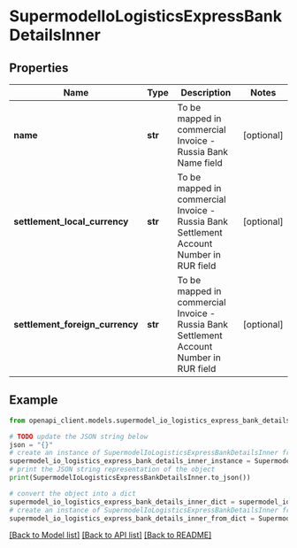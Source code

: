 # SupermodelIoLogisticsExpressBankDetailsInner


## Properties

Name | Type | Description | Notes
------------ | ------------- | ------------- | -------------
**name** | **str** | To be mapped in commercial Invoice - Russia Bank Name field | [optional] 
**settlement_local_currency** | **str** | To be mapped in commercial Invoice - Russia Bank Settlement Account Number in RUR field | [optional] 
**settlement_foreign_currency** | **str** | To be mapped in commercial Invoice - Russia Bank Settlement Account Number in RUR field | [optional] 

## Example

```python
from openapi_client.models.supermodel_io_logistics_express_bank_details_inner import SupermodelIoLogisticsExpressBankDetailsInner

# TODO update the JSON string below
json = "{}"
# create an instance of SupermodelIoLogisticsExpressBankDetailsInner from a JSON string
supermodel_io_logistics_express_bank_details_inner_instance = SupermodelIoLogisticsExpressBankDetailsInner.from_json(json)
# print the JSON string representation of the object
print(SupermodelIoLogisticsExpressBankDetailsInner.to_json())

# convert the object into a dict
supermodel_io_logistics_express_bank_details_inner_dict = supermodel_io_logistics_express_bank_details_inner_instance.to_dict()
# create an instance of SupermodelIoLogisticsExpressBankDetailsInner from a dict
supermodel_io_logistics_express_bank_details_inner_from_dict = SupermodelIoLogisticsExpressBankDetailsInner.from_dict(supermodel_io_logistics_express_bank_details_inner_dict)
```
[[Back to Model list]](../README.md#documentation-for-models) [[Back to API list]](../README.md#documentation-for-api-endpoints) [[Back to README]](../README.md)


